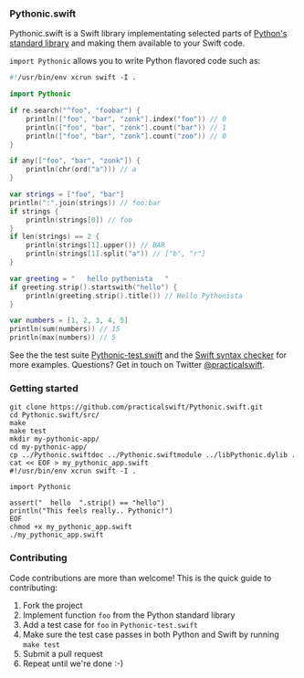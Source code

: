 ### Pythonic.swift

Pythonic.swift is a Swift library implementating selected parts of [Python's standard library](https://docs.python.org/2/library/) and making them available to your Swift code.

```import Pythonic``` allows you to write Python flavored code such as:

```swift
#!/usr/bin/env xcrun swift -I .

import Pythonic

if re.search("^foo", "foobar") {
    println(["foo", "bar", "zonk"].index("foo")) // 0
    println(["foo", "bar", "zonk"].count("bar")) // 1
    println(["foo", "bar", "zonk"].count("zoo")) // 0
}

if any(["foo", "bar", "zonk"]) {
    println(chr(ord("a"))) // a
}

var strings = ["foo", "bar"]
println(":".join(strings)) // foo:bar
if strings {
    println(strings[0]) // foo
}
if len(strings) == 2 {
    println(strings[1].upper()) // BAR
    println(strings[1].split("a")) // ["b", "r"]
}

var greeting = "   hello pythonista   "
if greeting.strip().startswith("hello") {
    println(greeting.strip().title()) // Hello Pythonista
}

var numbers = [1, 2, 3, 4, 5]
println(sum(numbers)) // 15
println(max(numbers)) // 5
```

See the the test suite <a href="https://github.com/practicalswift/pythonic-swift/blob/master/src/Pythonic-test.swift">Pythonic-test.swift</a> and the <a href="https://github.com/practicalswift/Pythonic.swift/blob/master/src/swift-style-checker.swift">Swift syntax checker</a> for more examples. Questions? Get in touch on Twitter <a href="https://twitter.com/practicalswift">@practicalswift</a>.

### Getting started

```
git clone https://github.com/practicalswift/Pythonic.swift.git
cd Pythonic.swift/src/
make
make test
mkdir my-pythonic-app/
cd my-pythonic-app/
cp ../Pythonic.swiftdoc ../Pythonic.swiftmodule ../libPythonic.dylib .
cat << EOF > my_pythonic_app.swift
#!/usr/bin/env xcrun swift -I .

import Pythonic

assert("  hello  ".strip() == "hello")
println("This feels really.. Pythonic!")
EOF
chmod +x my_pythonic_app.swift
./my_pythonic_app.swift
```

### Contributing

Code contributions are more than welcome! This is the quick guide to contributing:

1. Fork the project
2. Implement function `foo` from the Python standard library
3. Add a test case for `foo` in `Pythonic-test.swift`
4. Make sure the test case passes in both Python and Swift by running `make test`
5. Submit a pull request
6. Repeat until we're done :-)
